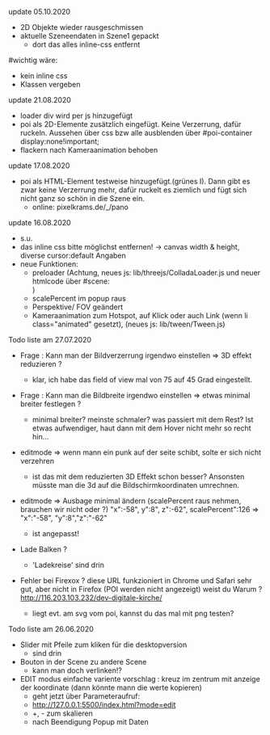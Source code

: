 update 05.10.2020
- 2D Objekte wieder rausgeschmissen 
- aktuelle Szeneendaten in Szene1 gepackt
  - dort das alles inline-css entfernt

#wichtig wäre:
- kein inline css
- Klassen vergeben

update 21.08.2020
- loader div wird per js hinzugefügt
- poi als 2D-Elemente zusätzlich eingefügt. Keine Verzerrung, dafür ruckeln. Aussehen über css bzw alle ausblenden über #poi-container display:none!important;
- flackern nach Kameraanimation behoben

update 17.08.2020
- poi als HTML-Element testweise hinzugefügt.(grünes I). Dann gibt es zwar keine Verzerrung mehr, dafür ruckelt es ziemlich und fügt sich nicht ganz so schön in die Szene ein.
  - online: pixelkrams.de/_/pano

update 16.08.2020

- s.u.
- das inline css bitte möglichst entfernen! -> canvas width & height, diverse cursor:default Angaben
- neue Funktionen:
  - preloader (Achtung, neues js: lib/threejs/ColladaLoader.js und neuer htmlcode über #scene: <section id="loading-screen"><div id="loader"></div></section>)
  - scalePercent im popup raus
  - Perspektive/ FOV geändert
  - Kameraanimation zum Hotspot, auf Klick oder auch Link (wenn li class="animated" gesetzt), (neues js: lib/tween/Tween.js)

Todo liste am 27.07.2020

- Frage : Kann man der Bildverzerrung irgendwo einstellen => 3D effekt reduzieren ? 
  - klar, ich habe das field of view mal von 75 auf 45 Grad eingestellt.
- Frage : Kann man die Bildbreite irgendwo einstellen => etwas minimal breiter festlegen ?
  - minimal breiter? meinste schmaler? was passiert mit dem Rest? Ist etwas aufwendiger, haut dann mit dem Hover nicht mehr so recht hin...
    

- editmode => wenn mann ein punk auf der seite schibt, solte er sich nicht verzehren 
  - ist das mit dem reduzierten 3D Effekt schon besser? Ansonsten müsste man die 3d auf die Bildschirmkoordinaten umrechnen.

- editmode => Ausbage minimal ändern (scalePercent raus nehmen, brauchen wir nicht oder ?)
"x":-58", y":8", z":-62", scalePercent":126 => "x":"-58", "y":8","z":"-62"
  - ist angepasst! 
- Lade Balken ?
  - 'Ladekreise' sind drin

- Fehler bei Firexox ? diese URL funkzioniert in Chrome und Safari sehr gut, aber nicht in Firefox (POI werden nicht angezeigt) weist du Warum ?
    http://116.203.103.232/dev-digitale-kirche/
  - liegt evt. am svg vom poi, kannst du das mal mit png testen?
  


Todo liste am 26.06.2020

- Slider mit Pfeile zum kliken für die desktopversion
    - sind drin
- Bouton in der Scene zu andere Scene 
    - kann man doch verlinken!?
- EDIT modus einfache variente vorschlag : kreuz im zentrum mit anzeige der koordinate (dann könnte mann die werte kopieren)
    - geht jetzt über Parameteraufruf:  
    - http://127.0.0.1:5500/index.html?mode=edit
    - +, - zum skalieren
    - nach Beendigung Popup mit Daten

